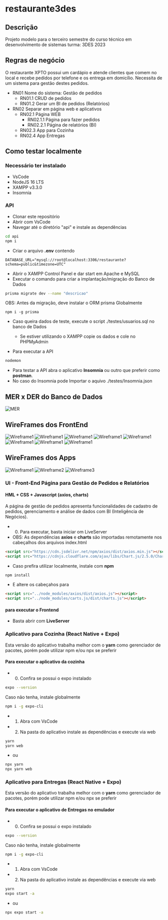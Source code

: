 # restaurante3des

## Descrição
Projeto modelo para o terceiro semestre do curso técnico em desenvolvimento de sistemas turma: 3DES 2023

## Regras de negócio

O restaurante XPTO possui um cardápio e atende clientes que comem no local e recebe pedidos por telefone e os entrega em domicílio. Necessita de um sistema para gestão destes pedidos.

- RN01 Nome do sistema: Gestão de pedidos
    - RN01.1 CRUD de pedidos
    - RN01.2 Gerar um BI de pedidos (Relatórios)
- RN02 Separar em página web e aplicativos
    - RN02.1 Página WEB
        - RN02.1.1 Página para fazer pedidos
        - RN02.2.1 Página de relatórios (BI)
    - RN02.3 App para Cozinha
    - RN02.4 App Entregas

## Como testar localmente
### Necessário ter instalado
- VsCode
- NodeJS 16 LTS
- XAMPP v3.3.0
- Insomnia
### API
- Clonar este repositório
- Abrir com VsCode
- Navegar até o diretório "api" e instale as dependências
```bash
cd api
npm i
```
- Criar o arquivo **.env** contendo
```env
DATABASE_URL="mysql://root@localhost:3306/restaurante?schema=public&timezone=UTC"
```
- Abrir o XAMPP Control Panel e dar start em Apache e MySQL
- Executar o comando para criar a implantação/migração do Banco de Dados
```bash
prisma migrate dev --name "descricao"
```
OBS: Antes da migração, deve instalar o ORM prisma Globalmente
```
npm i -g prisma
```
- Caso queira dados de teste, execute o script ./testes/usuarios.sql no banco de Dados
    - Se estiver utilizando o XAMPP copie os dados e cole no PHPMyAdmin

- Para executar a API
```bash
nodemon
```
- Para testar a API abra o aplicativo **Insomnia** ou outro que preferir como **postman**.
- No caso do Insomnia pode Importar o aquivo ./testes/Insomnia.json
## MER x DER do Banco de Dados
![MER](./documentos/der-conceitual.png)
## WireFrames dos FrontEnd
![Wireframe1](./documentos/wireframe01.png)
![Wireframe1](./documentos/wireframe02.png)
![Wireframe1](./documentos/wireframe03.png)
![Wireframe1](./documentos/wireframe04.png)
![Wireframe1](./documentos/wireframe05.png)
![Wireframe1](./documentos/wireframe06.png)
![Wireframe1](./documentos/wireframe07.png)
![Wireframe1](./documentos/wireframe08.png)
## WireFrames dos Apps
![Wireframe1](./documentos/wireframe_apps_01.png)
![Wireframe2](./documentos/wireframe_apps_02.png)
![Wireframe3](./documentos/wireframe_apps_03.png)
### UI - Front-End Página para Gestão de Pedidos e Relatórios
#### HML + CSS + Javascript (axios, charts)
A página de gestão de pedidos apresenta funcionalidades de cadastro de pedidos, gerenciamento e análise de dados com BI (Inteligência de Negócios).
- 0. Para executar, basta iniciar om LiveServer
- OBS: As dependências **axios** e **charts** são importadas remotamente nos cabeçalhos dos arquivos index.html
```html
<script src="https://cdn.jsdelivr.net/npm/axios/dist/axios.min.js"></script>
<script src="https://cdnjs.cloudflare.com/ajax/libs/Chart.js/2.5.0/Chart.min.js"></script>
```
- Caso prefira utilizar localmente, instale com **npm**
```bash
npm install
```
- E altere os cabeçahos para
```html
<script src="../node_modules/axios/dist/axios.js"></script>
<script src="../node_modules/carts.js/dist/charts.js"></script>
```
#### para executar o Frontend
- Basta abrir com **LiveServer**

### Aplicativo para Cozinha (React Native + Expo)
Esta versão do aplicativo trabalha melhor com o **yarn** como gerenciador de pacotes, porém pode utilizar npm e/ou npx se preferir
#### Para executar o aplicativo da cozinha
- 0. Confira se possui o expo instalado
```bash
expo --version
```	
Caso não tenha, instale globalmente
```bash	
npm i -g expo-cli
```
- 1. Abra com VsCode
- 2. Na pasta do aplicativo instale as dependências e execute via web
```bash
yarn
yarn web
```
- ou
```bash
npx yarn
npx yarn web
```
### Aplicativo para Entregas (React Native + Expo)
Esta versão do aplicativo trabalha melhor com o **yarn** como gerenciador de pacotes, porém pode utilizar npm e/ou npx se preferir
#### Para executar o aplicativo de Entregas no emulador
- 0. Confira se possui o expo instalado
```bash
expo --version
```	
Caso não tenha, instale globalmente
```bash	
npm i -g expo-cli
```
- 1. Abra com VsCode
- 2. Na pasta do aplicativo instale as dependências e execute via web
```bash
yarn
expo start -a
```
- ou
```bash
npx expo start -a
```